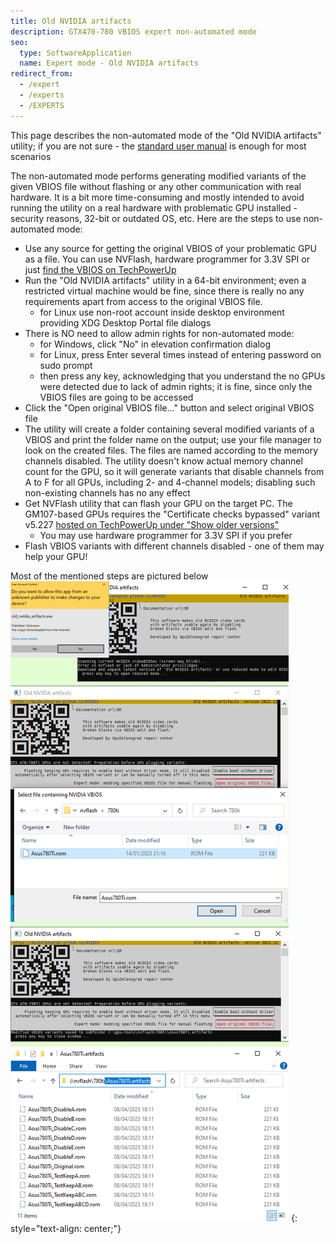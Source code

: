 ```yaml
---
title: Old NVIDIA artifacts
description: GTX470-780 VBIOS expert non-automated mode
seo:
  type: SoftwareApplication
  name: Expert mode - Old NVIDIA artifacts
redirect_from:
  - /expert
  - /experts
  - /EXPERTS
---
```


This page describes the non-automated mode of the "Old NVIDIA artifacts" utility; if you are not sure - the [standard user manual](https://gpuzelenograd.github.io/NVIDIA?E) is enough for most scenarios

The non-automated mode performs generating modified variants of the given VBIOS file without flashing or any other communication with real hardware. It is a bit more time-consuming and mostly intended to avoid running the utility on a real hardware with problematic GPU installed - security reasons, 32-bit or outdated OS, etc. Here are the steps to use non-automated mode:

* Use any source for getting the original VBIOS of your problematic GPU as a file. You can use NVFlash, hardware programmer for 3.3V SPI or just [find the VBIOS on TechPowerUp](https://www.techpowerup.com/vgabios/?architecture=NVIDIA&interface=PCI-E&memType=GDDR5)
* Run the "Old NVIDIA artifacts" utility in a 64-bit environment; even a restricted virtual machine would be fine, since there is really no any requirements apart from access to the original VBIOS file.
  * for Linux use non-root account inside desktop environment providing XDG Desktop Portal file dialogs
* There is NO need to allow admin rights for non-automated mode:
  * for Windows, click "No" in elevation confirmation dialog
  * for Linux, press Enter several times instead of entering password on sudo prompt
  * then press any key, acknowledging that you understand the no GPUs were detected due to lack of admin rights; it is fine, since only the VBIOS files are going to be accessed
* Click the "Open original VBIOS file…" button and select original VBIOS file
* The utility will create a folder containing several modified variants of a VBIOS and print the folder name on the output; use your file manager to look on the created files. The files are named according to the memory channels disabled. The utility doesn't know actual memory channel count for the GPU, so it will generate variants that disable channels from A to F for all GPUs, including 2- and 4-channel models; disabling such non-existing channels has no any effect
* Get NVFlash utility that can flash your GPU on the target PC. The GM107-based GPUs requires the "Certificate checks bypassed" variant v5.227 [hosted on TechPowerUp under "Show older versions"](https://www.techpowerup.com/download/nvidia-nvflash-with-certificate-checks-bypassed/)
  * You may use hardware programmer for 3.3V SPI if you prefer
* Flash VBIOS variants with different channels disabled - one of them may help your GPU!

Most of the mentioned steps are pictured below
![ExpertSteps](photo/GenerateVBIOSVariants.png)
{: style="text-align: center;"}